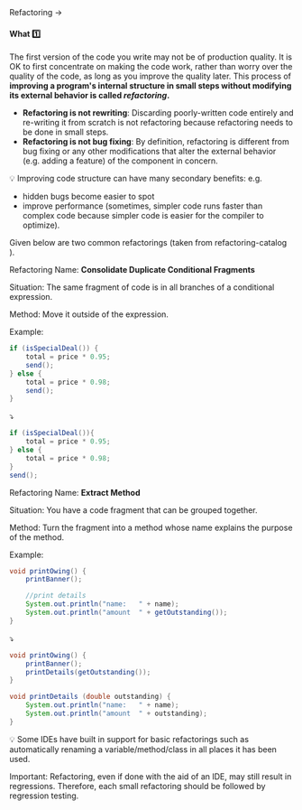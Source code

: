 <link rel="stylesheet" href="{{baseUrl}}/css/textbook.css">

<div class="website-content">

<div id="path">Refactoring &rarr; </div>

<div id="title">

#### What :one:

</div>

<div id="body">

The first version of the code you write may not be of production quality. It is OK to first concentrate on making the code work, rather than worry over the quality of the code, as long as you improve the quality later. This process of **improving a program's internal structure in small steps without modifying its external behavior is called _refactoring_.**

* **Refactoring is not rewriting**: Discarding poorly-written code entirely and re-writing it from scratch is not refactoring because refactoring needs to be done in small steps.
* **Refactoring is not bug fixing**: By definition, refactoring is different from bug fixing or any other modifications that alter the external behavior (e.g. adding a feature) of the component in concern.

<tip-box>

:bulb: Improving code structure can have many secondary benefits: e.g.
 * hidden bugs become easier to spot
 * improve performance (sometimes, simpler code runs faster than complex code because simpler code is easier for the compiler to optimize). 

</tip-box>

Given below are two common refactorings (taken from <trigger trigger="click" for="modal:refactoring-catalog-what"> refactoring-catalog </trigger>).

<modal title="**Refactoring Catalog**" id="modal:refactoring-catalog-what">
  <include src="../../common/references.md#refactoring-catalog"/>
</modal>

<tip-box>

Refactoring Name: **Consolidate Duplicate Conditional Fragments**

Situation:  The same fragment of code is in all branches of a conditional expression.

Method: Move it outside of the expression.

Example:
```java
if (isSpecialDeal()) {
    total = price * 0.95;
    send();
} else {
    total = price * 0.98;
    send();
}
```
:arrow_heading_down:
```java
if (isSpecialDeal()){
    total = price * 0.95;
} else {
    total = price * 0.98;
}
send();
```

</tip-box>

<tip-box>

Refactoring Name:  **Extract Method**

Situation:  You have a code fragment that can be grouped together.

Method: Turn the fragment into a method whose name explains the purpose of the method.

Example:
```java
void printOwing() {
    printBanner();

    //print details
    System.out.println("name:	" + name);
    System.out.println("amount	" + getOutstanding());
}
```
:arrow_heading_down:
```java
void printOwing() {
    printBanner();
    printDetails(getOutstanding());
}

void printDetails (double outstanding) {
    System.out.println("name:	" + name);
    System.out.println("amount	" + outstanding);
}
```

</tip-box>

<tip-box>

:bulb: Some IDEs have built in support for basic refactorings such as automatically renaming a variable/method/class in all places it has been used.

</tip-box>

<tip-box type="important">

Important: Refactoring, even if done with the aid of an IDE, may still result in regressions. Therefore, each small refactoring should be followed by regression testing.

</tip-box>

</div>

<div id="extras">

<include src="exercises.md" />

</div>

</div>
